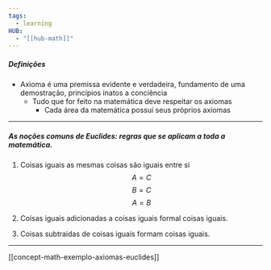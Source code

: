 ```yaml
---
tags:
  - learning
HUB:
  - "[[hub-math]]"
---
```



##### Definições
- Axioma é uma premissa evidente e verdadeira, fundamento de uma demostração, princípios inatos a conciência 
	- Tudo que for feito na matemática deve respeitar os axiomas
		- Cada área da matemática possuí seus próprios axiomas

-----

##### As noções comuns de Euclides: regras que se aplicam a toda a matemática.

1. Coisas iguais as mesmas coisas são iguais entre si
 $$A=C$$ $$B=C$$ $$A=B$$

2. Coisas iguais adicionadas a coisas iguais formal coisas iguais.

3. Coisas subtraidas de coisas iguais formam coisas iguais.

-----


[[concept-math-exemplo-axiomas-euclides]]
